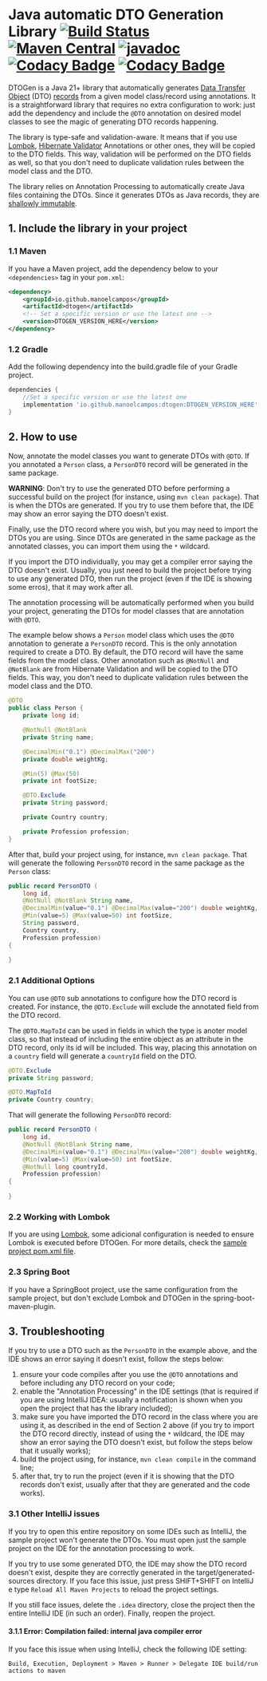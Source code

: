 # Java automatic DTO Generation Library [![Build Status](https://github.com/manoelcampos/dtogen/actions/workflows/build.yml/badge.svg)](https://github.com/manoelcampos/dtogen/actions/workflows/build.yml) [![Maven Central](https://img.shields.io/maven-central/v/io.github.manoelcampos/dtogen.svg?label=Maven%20Central)](https://central.sonatype.com/search?q=dtogen&namespace=io.github.manoelcampos) [![javadoc](https://javadoc.io/badge2/io.github.manoelcampos/dtogen/javadoc.svg)](https://javadoc.io/doc/io.github.manoelcampos/dtogen) [![Codacy Badge](https://app.codacy.com/project/badge/Grade/dfcc539bb75247fab44f29fbefbc4b4a)](https://app.codacy.com/gh/manoelcampos/dtogen/dashboard?utm_source=gh&utm_medium=referral&utm_content=&utm_campaign=Badge_grade) [![Codacy Badge](https://app.codacy.com/project/badge/Coverage/dfcc539bb75247fab44f29fbefbc4b4a)](https://app.codacy.com/gh/manoelcampos/dtogen/dashboard?utm_source=gh&utm_medium=referral&utm_content=&utm_campaign=Badge_coverage)

DTOGen is a Java 21+ library that automatically generates [Data Transfer Object](https://en.wikipedia.org/wiki/Data_transfer_object) (DTO) [records](https://openjdk.org/jeps/395) from a given model class/record using annotations. 
It is a straightforward library that requires no extra configuration to work: just add the dependency and include the `@DTO` annotation on desired model classes to see the magic of generating DTO records happening. 

The library is type-safe and validation-aware. It means that if you use [Lombok](http://projectlombok.org), [Hibernate Validator](https://hibernate.org/validator/) Annotations or other ones, they will be copied to the DTO fields. This way, validation will be performed on the DTO fields as well, so that you don't need to duplicate validation rules between the model class and the DTO.

The library relies on Annotation Processing to automatically create Java files containing the DTOs.
Since it generates DTOs as Java records, they are [shallowly immutable](https://docs.oracle.com/en/java/javase/17/docs/api/java.base/java/lang/Record.html).

## 1. Include the library in your project

### 1.1 Maven

If you have a Maven project, add the dependency below to your `<dependencies>` tag in your `pom.xml`:

```xml
<dependency>
    <groupId>io.github.manoelcampos</groupId>
    <artifactId>dtogen</artifactId>
    <!-- Set a specific version or use the latest one -->
    <version>DTOGEN_VERSION_HERE</version>
</dependency>
```

### 1.2 Gradle

Add the following dependency into the build.gradle file of your Gradle project.

```groovy
dependencies {
    //Set a specific version or use the latest one
    implementation 'io.github.manoelcampos:dtogen:DTOGEN_VERSION_HERE'
}
```

## 2. How to use

Now, annotate the model classes you want to generate DTOs with `@DTO`.
If you annotated a `Person` class, a `PersonDTO` record will be generated in the same package.

**WARNING**: Don't try to use the generated DTO before performing a successful build on the project (for instance, using `mvn clean package`). That is when the DTOs are generated. If you try to use them before that, the IDE may show an error saying the DTO doesn't exist.

Finally, use the DTO record where you wish, but you may need to import the DTOs you are using. Since DTOs are generated in the same package as the annotated classes, you can import them using the `*` wildcard.

If you import the DTO individually, you may get a compiler error saying the DTO doesn't exist.
Usually, you just need to build the project before trying to use any generated DTO,
then run the project (even if the IDE is showing some erros), that it may work after all.

The annotation processing will be automatically performed when you build your project, generating the DTOs for model classes that are annotation with `@DTO`.

The example below shows a `Person` model class which uses the `@DTO` annotation to generate a `PersonDTO` record. This is the only annotation required to create a DTO. By default, the DTO record will have the same fields from the model class. Other annotation such as `@NotNull` and `@NotBlank` are from Hibernate Validation and will be copied to the DTO fields. This way, you don't need to duplicate validation rules between the model class and the DTO.

```java
@DTO
public class Person {
    private long id;

    @NotNull @NotBlank
    private String name;

    @DecimalMin("0.1") @DecimalMax("200")
    private double weightKg;

    @Min(5) @Max(50)
    private int footSize;

    @DTO.Exclude
    private String password;

    private Country country;

    private Profession profession;
}
```

After that, build your project using, for instance, `mvn clean package`.
That will generate the following `PersonDTO` record in the same package as the `Person` class:

```java
public record PersonDTO ( 
    long id, 
    @NotNull @NotBlank String name, 
    @DecimalMin(value="0.1") @DecimalMax(value="200") double weightKg, 
    @Min(value=5) @Max(value=50) int footSize,
    String password,
    Country country,  
    Profession profession) 
{
    
}
```

### 2.1 Additional Options

You can use `@DTO` sub annotations to configure how the DTO record is created. For instance, the `@DTO.Exclude` will exclude the annotated field from the DTO record.

The `@DTO.MapToId` can be used in fields in which the type is anoter model class,
so that instead of including the entire object as an attribute in the DTO record,
only its id will be included. This way, placing this annotation on a `country` field will generate a `countryId` field on the DTO.

```java
@DTO.Exclude
private String password;

@DTO.MapToId
private Country country;
```

That will generate the following `PersonDTO` record:

```java
public record PersonDTO ( 
    long id, 
    @NotNull @NotBlank String name, 
    @DecimalMin(value="0.1") @DecimalMax(value="200") double weightKg, 
    @Min(value=5) @Max(value=50) int footSize,
    @NotNull long countryId,  
    Profession profession) 
{
    
}
```

### 2.2 Working with Lombok

If you are using [Lombok](http://projectlombok.org), some adicional configuration is needed to ensure Lombok is executed before DTOGen.
For more details, check the [sample project pom.xml file](sample/pom.xml).

### 2.3 Spring Boot

If you have a SpringBoot project, use the same configuration from the sample project, but don't exclude Lombok and DTOGen in the spring-boot-maven-plugin.

## 3. Troubleshooting

If you try to use a DTO such as the `PersonDTO` in the example above, and the IDE shows an error saying it doesn't exist, follow the steps below:

1. ensure your code compiles after you use the `@DTO` annotations and before including any DTO record on your code;
1. enable the "Annotation Processing" in the IDE settings (that is required if you are using IntelliJ IDEA: usually a notification is shown when you open the project that has the library included);
2. make sure you have imported the DTO record in the class where you are using it, as described in the end of Section 2 above (if you try to import the DTO record directly, instead of using the `*` wildcard, the IDE may show an error saying the DTO doesn't exist, but follow the steps below that it usually works);
3. build the project using, for instance, `mvn clean compile` in the command line;
4. after that, try to run the project (even if it is showing that the DTO records don't exist, usually after that they are generated and the code works).

### 3.1 Other IntelliJ issues

If you try to open this entire repository on some IDEs such as IntelliJ,
the sample project won't generate the DTOs.
You must open just the sample project on the IDE for the annotation processing to work.

If you try to use some generated DTO, the IDE may show the DTO record doesn't exist, despite they are correctly generated in the target/generated-sources directory. If you face this issue, just press SHIFT+SHIFT on IntelliJ e type `Reload All Maven Projects` to reload the project settings.

If you still face issues, delete the `.idea` directory, close the project then the entire IntelliJ IDE (in such an order). Finally, reopen the project.


#### 3.1.1 Error: Compilation failed: internal java compiler error

If you face this issue when using IntelliJ, check the following IDE setting:

`Build, Execution, Deployment > Maven > Runner > Delegate IDE build/run actions to maven`
